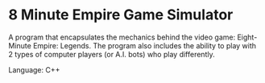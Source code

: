 # 8 Minute Empire Game Simulator

A program that encapsulates the mechanics behind the video game: Eight-Minute Empire: Legends.
The program also includes the ability to play with 2 types of computer players (or A.I. bots) who play differently.

Language: C++
